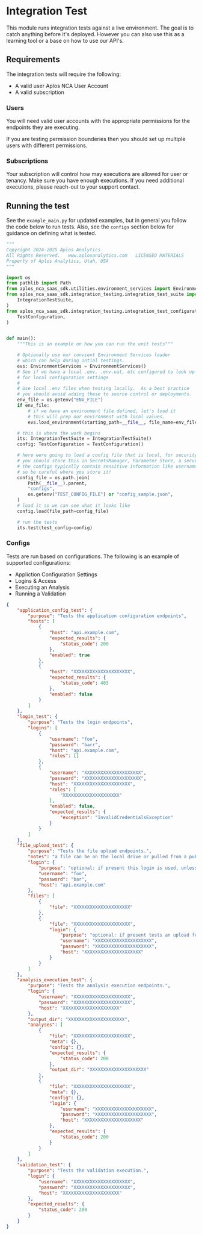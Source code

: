# Integration Test

This module runs integration tests against a live environment.  The goal is to catch anything before it's deployed.
However you can also use this as a learning tool or a base on how to use our API's.

## Requirements
The integration tests will require the following:
- A valid user Aplos NCA User Account
- A valid subscription


### Users
You will need valid user accounts with the appropriate permissions for the endpoints they are executing.

If you are testing permission bounderies then you should set up multiple users with different permissions.


### Subscriptions
Your subscription will control how may executions are allowed for user or tenancy.  Make sure you have enough executions.  If you need
additional executions, please reach-out to your support contact.

## Running the test
See the `example_main.py` for updated examples, but in general you follow the code below to run tests.  Also, see the `configs` section below
for guidance on defining what is tested.

```python
"""
Copyright 2024-2025 Aplos Analytics
All Rights Reserved.   www.aplosanalytics.com   LICENSED MATERIALS
Property of Aplos Analytics, Utah, USA
"""

import os
from pathlib import Path
from aplos_nca_saas_sdk.utilities.environment_services import EnvironmentServices
from aplos_nca_saas_sdk.integration_testing.integration_test_suite import (
    IntegrationTestSuite,
)
from aplos_nca_saas_sdk.integration_testing.integration_test_configurations import (
    TestConfiguration,
)


def main():
    """This is an example on how you can run the unit tests"""

    # Optionally use our convient Environment Services loader
    # which can help during intial testings.
    evs: EnvironmentServices = EnvironmentServices()
    # See if we have a local .env, .env.uat, etc configured to look up
    # for local configuration settings
    # 
    # Use local .env files when testing locally.  As a best practice
    # you should avoid adding these to source control or deployments.
    env_file = os.getenv("ENV_FILE")
    if env_file:
        # if we have an environment file defined, let's load it
        # this will prep our environment with local values.
        evs.load_environment(starting_path=__file__, file_name=env_file)

    # this is where the work begins
    its: IntegrationTestSuite = IntegrationTestSuite()
    config: TestConfiguration = TestConfiguration()

    # here were going to load a config file that is local, for security purpose
    # you should store this in SecretsManager, Parameter Store, a secure S3 bucket etc.
    # the configs typically contain sensitive information like usernames & passwords
    # so be careful where you store it!
    config_file = os.path.join(
        Path(__file__).parent,
        "configs",
        os.getenv("TEST_CONFIG_FILE") or "config_sample.json",
    )
    # load it so we can see what it looks like
    config.load(file_path=config_file)

    # run the tests
    its.test(test_config=config)


```

### Configs
Tests are run based on configurations.  The following is an example of supported configurations:

- Appliction Configuration Settings
- Logins & Access
- Executing an Analysis
- Running a Validation

```json
{
    "application_config_test": {
        "purpose": "Tests the application configuration endpoints",
        "hosts": [
            {
                "host": "api.example.com",
                "expected_results": {
                    "status_code": 200
                },
                "enabled": true
            },
            {
                "host": "XXXXXXXXXXXXXXXXXXXXX",
                "expected_results": {
                    "status_code": 403
                },
                "enabled": false
            }
        ]
    },
    "login_test": {
        "purpose": "Tests the login endpoints",
        "logins": [
            {
                "username": "foo",
                "password": "barr",
                "host": "api.example.com",
                "roles": []
            },
            {
                "username": "XXXXXXXXXXXXXXXXXXXXX",
                "password": "XXXXXXXXXXXXXXXXXXXXX",
                "host": "XXXXXXXXXXXXXXXXXXXXX",
                "roles": [
                    "XXXXXXXXXXXXXXXXXXXXX"
                ],
                "enabled": false,
                "expected_results": {
                    "exception": "InvalidCredentialsException"
                }
            }
        ]
    },
    "file_upload_test": {
        "purpose": "Tests the file upload endpoints.",
        "notes": "a file can be on the local drive or pulled from a public https source.",
        "login": {
            "purpose": "optional: if present this login is used, unless a specific login is defined for the test",
            "username": "foo",
            "password": "bar",
            "host": "api.example.com"
        },
        "files": [
            {
                "file": "XXXXXXXXXXXXXXXXXXXXX"
            },
            {
                "file": "XXXXXXXXXXXXXXXXXXXXX",
                "login": {
                    "purpose": "optional: if present tests an upload for a specific user",
                    "username": "XXXXXXXXXXXXXXXXXXXXX",
                    "password": "XXXXXXXXXXXXXXXXXXXXX",
                    "host": "XXXXXXXXXXXXXXXXXXXXX"
                }
            }
        ]
    },
    "analysis_execution_test": {
        "purpose": "Tests the analysis execution endpoints.",
        "login": {
            "username": "XXXXXXXXXXXXXXXXXXXXX",
            "password": "XXXXXXXXXXXXXXXXXXXXX",
            "host": "XXXXXXXXXXXXXXXXXXXXX"
        },
        "output_dir": "XXXXXXXXXXXXXXXXXXXXX",
        "analyses": [
            {
                "file": "XXXXXXXXXXXXXXXXXXXXX",
                "meta": {},
                "config": {},
                "expected_results": {
                    "status_code": 200
                },
                "output_dir": "XXXXXXXXXXXXXXXXXXXXX"
            },
            {
                "file": "XXXXXXXXXXXXXXXXXXXXX",
                "meta": {},
                "config": {},
                "login": {
                    "username": "XXXXXXXXXXXXXXXXXXXXX",
                    "password": "XXXXXXXXXXXXXXXXXXXXX",
                    "host": "XXXXXXXXXXXXXXXXXXXXX"
                },
                "expected_results": {
                    "status_code": 200
                }
            }
        ]
    },
    "validation_test": {
        "purpose": "Tests the validation execution.",
        "login": {
            "username": "XXXXXXXXXXXXXXXXXXXXX",
            "password": "XXXXXXXXXXXXXXXXXXXXX",
            "host": "XXXXXXXXXXXXXXXXXXXXX"
        },
        "expected_results": {
            "status_code": 200
        }
    }
}

```